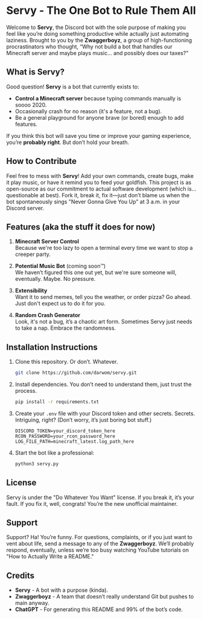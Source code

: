 # Servy - The One Bot to Rule Them All

Welcome to **Servy**, the Discord bot with the sole purpose of making you feel like you’re doing something productive while actually just automating laziness. Brought to you by the **Zwaggerboyz**, a group of high-functioning procrastinators who thought, “Why not build a bot that handles our Minecraft server and maybe plays music… and possibly does our taxes?”

## What is Servy?

Good question! **Servy** is a bot that currently exists to:

- **Control a Minecraft server** because typing commands manually is soooo 2020.
- Occasionally crash for no reason (it's a feature, not a bug).
- Be a general playground for anyone brave (or bored) enough to add features.

If you think this bot will save you time or improve your gaming experience, you’re **probably right**. But don’t hold your breath.

## How to Contribute

Feel free to mess with **Servy**! Add your own commands, create bugs, make it play music, or have it remind you to feed your goldfish. This project is as open-source as our commitment to actual software development (which is… questionable at best). Fork it, break it, fix it—just don’t blame us when the bot spontaneously sings "Never Gonna Give You Up" at 3 a.m. in your Discord server.

## Features (aka the stuff it does for now)

1. **Minecraft Server Control**  
   Because we're too lazy to open a terminal every time we want to stop a creeper party.

2. **Potential Music Bot** (coming soon™)  
   We haven’t figured this one out yet, but we're sure someone will, eventually. Maybe. No pressure.

3. **Extensibility**  
   Want it to send memes, tell you the weather, or order pizza? Go ahead. Just don't expect us to do it for you.

4. **Random Crash Generator**  
   Look, it's not a bug, it’s a chaotic art form. Sometimes Servy just needs to take a nap. Embrace the randomness.

## Installation Instructions

1. Clone this repository. Or don’t. Whatever.

   ```bash
   git clone https://github.com/darwom/servy.git
   ```

2. Install dependencies. You don’t need to understand them, just trust the process.

   ```bash
   pip install -r requirements.txt
   ```

3. Create your `.env` file with your Discord token and other secrets. Secrets. Intriguing, right? (Don’t worry, it’s just boring bot stuff.)

   ```
   DISCORD_TOKEN=your_discord_token_here
   RCON_PASSWORD=your_rcon_password_here
   LOG_FILE_PATH=minecraft_latest.log_path_here
   ```

4. Start the bot like a professional:
   ```bash
   python3 servy.py
   ```

## License

Servy is under the "Do Whatever You Want" license. If you break it, it’s your fault. If you fix it, well, congrats! You’re the new unofficial maintainer.

## Support

Support? Ha! You’re funny. For questions, complaints, or if you just want to vent about life, send a message to any of the **Zwaggerboyz**. We’ll probably respond, eventually, unless we’re too busy watching YouTube tutorials on "How to Actually Write a README."

## Credits

- **Servy** - A bot with a purpose (kinda).
- **Zwaggerboyz** - A team that doesn’t really understand Git but pushes to main anyway.
- **ChatGPT** - For generating this README and 99% of the bot’s code.

